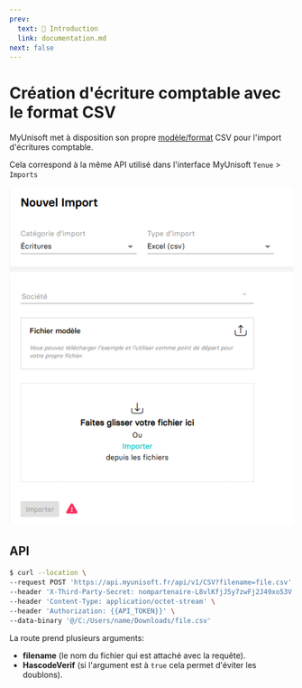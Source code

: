 ```yaml
---
prev:
  text: 🐤 Introduction
  link: documentation.md
next: false
---
```


# Création d'écriture comptable avec le format CSV

MyUnisoft met à disposition son propre [modèle/format](https://github.com/MyUnisoft/api-partenaires/blob/main/docs/accounting/folder/import/Modele_import_csv.csv) CSV pour l'import d'écritures comptable.

Cela correspond à la même API utilisé dans l'interface MyUnisoft `Tenue` > `Imports`

![Aperçu du formulaire d'import CSV](../../../images/import_csv.PNG)

## API

```bash
$ curl --location \
--request POST 'https://api.myunisoft.fr/api/v1/CSV?filename=file.csv' \
--header 'X-Third-Party-Secret: nompartenaire-L8vlKfjJ5y7zwFj2J49xo53V' \
--header 'Content-Type: application/octet-stream' \
--header 'Authorization: {{API_TOKEN}}' \
--data-binary '@/C:/Users/name/Downloads/file.csv'
```

La route prend plusieurs arguments:

- **filename** (le nom du fichier qui est attaché avec la requête).
- **HascodeVerif** (si l'argument est à `true` cela permet d'éviter les doublons).
